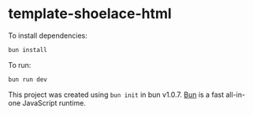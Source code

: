 # template-shoelace-html

To install dependencies:

```bash
bun install
```

To run:

```bash
bun run dev
```

This project was created using `bun init` in bun v1.0.7. [Bun](https://bun.sh) is a fast all-in-one JavaScript runtime.
